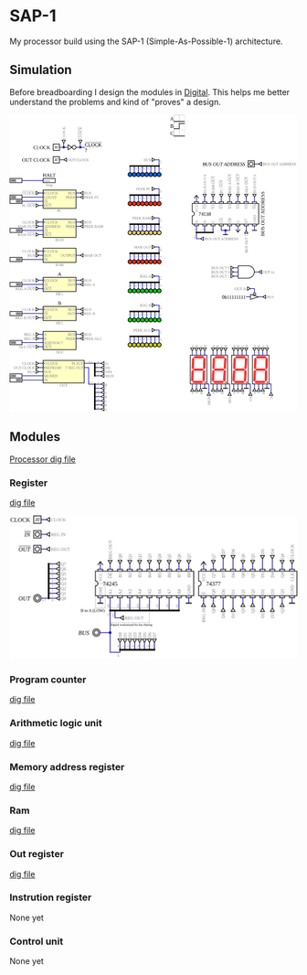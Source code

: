 # SAP-1

My processor build using the SAP-1 (Simple-As-Possible-1) architecture.

## Simulation

Before breadboarding I design the modules in [Digital](https://github.com/hneemann/Digital). This helps me better understand the problems and kind of "proves" a design.

![Processor simulation](./schematics/Simulation%20Processor.svg)

## Modules

[Processor dig file](./simulation/Processor.dig)

### Register

[dig file](./simulation/Register.dig)

![Register simulation](./schematics/Simulation%20Register.svg)

### Program counter

[dig file](./simulation/Pc.dig)

### Arithmetic logic unit

[dig file](./simulation/Alu.dig)

### Memory address register

[dig file](./simulation/mar.dig)

### Ram

[dig file](./simulation/Ram.dig)

### Out register

[dig file](./simulation/Out.dig)

### Instrution register

None yet

### Control unit

None yet
